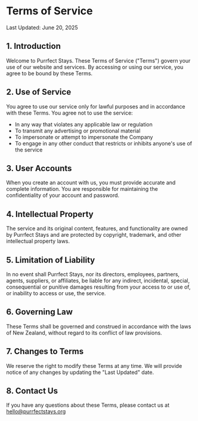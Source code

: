 # Terms of Service

Last Updated: June 20, 2025

## 1. Introduction

Welcome to Purrfect Stays. These Terms of Service ("Terms") govern your use of our website and services. By accessing or using our service, you agree to be bound by these Terms.

## 2. Use of Service

You agree to use our service only for lawful purposes and in accordance with these Terms. You agree not to use the service:

- In any way that violates any applicable law or regulation
- To transmit any advertising or promotional material
- To impersonate or attempt to impersonate the Company
- To engage in any other conduct that restricts or inhibits anyone's use of the service

## 3. User Accounts

When you create an account with us, you must provide accurate and complete information. You are responsible for maintaining the confidentiality of your account and password.

## 4. Intellectual Property

The service and its original content, features, and functionality are owned by Purrfect Stays and are protected by copyright, trademark, and other intellectual property laws.

## 5. Limitation of Liability

In no event shall Purrfect Stays, nor its directors, employees, partners, agents, suppliers, or affiliates, be liable for any indirect, incidental, special, consequential or punitive damages resulting from your access to or use of, or inability to access or use, the service.

## 6. Governing Law

These Terms shall be governed and construed in accordance with the laws of New Zealand, without regard to its conflict of law provisions.

## 7. Changes to Terms

We reserve the right to modify these Terms at any time. We will provide notice of any changes by updating the "Last Updated" date.

## 8. Contact Us

If you have any questions about these Terms, please contact us at hello@purrfectstays.org
